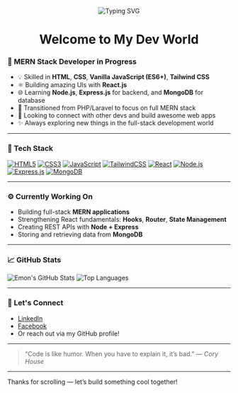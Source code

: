 <p align="center">
  <img src="https://readme-typing-svg.demolab.com?font=Fira+Code&size=25&pause=1000&center=true&vCenter=true&width=500&lines=Hi%2C+I'm+Emon!;MERN+Stack+Dev+in+Progress...;React+%7C+Node+%7C+Express+%7C+MongoDB" alt="Typing SVG" />
</p>

<h1 align="center">Welcome to My Dev World</h1>

### 🚀 MERN Stack Developer in Progress

- 💡 Skilled in **HTML**, **CSS**, **Vanilla JavaScript (ES6+)**, **Tailwind CSS**
- ⚛️ Building amazing UIs with **React.js**
- 🌐 Learning **Node.js**, **Express.js** for backend, and **MongoDB** for database
- 🔄 Transitioned from PHP/Laravel to focus on full MERN stack
- 🤝 Looking to connect with other devs and build awesome web apps
- ✨ Always exploring new things in the full-stack development world

---

### 🧰 Tech Stack

[![HTML5](https://img.shields.io/badge/HTML-E34F26?style=for-the-badge&logo=html5&logoColor=white)](https://developer.mozilla.org/en-US/docs/Web/HTML)
[![CSS3](https://img.shields.io/badge/CSS-1572B6?style=for-the-badge&logo=css3&logoColor=white)](https://developer.mozilla.org/en-US/docs/Web/CSS)
[![JavaScript](https://img.shields.io/badge/JavaScript-F7DF1E?style=for-the-badge&logo=javascript&logoColor=black)](https://developer.mozilla.org/en-US/docs/Web/JavaScript)
[![TailwindCSS](https://img.shields.io/badge/Tailwind-06B6D4?style=for-the-badge&logo=tailwindcss&logoColor=white)](https://tailwindcss.com/)
[![React](https://img.shields.io/badge/React-20232A?style=for-the-badge&logo=react&logoColor=61DAFB)](https://reactjs.org/)
[![Node.js](https://img.shields.io/badge/Node.js-339933?style=for-the-badge&logo=nodedotjs&logoColor=white)](https://nodejs.org/)
[![Express.js](https://img.shields.io/badge/Express.js-000000?style=for-the-badge&logo=express&logoColor=white)](https://expressjs.com/)
[![MongoDB](https://img.shields.io/badge/MongoDB-47A248?style=for-the-badge&logo=mongodb&logoColor=white)](https://www.mongodb.com/)

---

### ⚙️ Currently Working On

- Building full-stack **MERN applications**
- Strengthening React fundamentals: **Hooks**, **Router**, **State Management**
- Creating REST APIs with **Node + Express**
- Storing and retrieving data from **MongoDB**

---

### 📈 GitHub Stats

![Emon's GitHub Stats](https://github-readme-stats.vercel.app/api?username=maremon7415&show_icons=true&theme=react)
![Top Languages](https://github-readme-stats.vercel.app/api/top-langs/?username=maremon7415&layout=compact&theme=react)

---

### 🔗 Let's Connect

- [LinkedIn](https://www.linkedin.com/in/maremon15)
- [Facebook](https://www.facebook.com/share/1F98v7a2sE/?mibextid=wwXIfr)
- Or reach out via my GitHub profile!

---

> “Code is like humor. When you have to explain it, it’s bad.” — *Cory House*

---

Thanks for scrolling — let’s build something cool together!